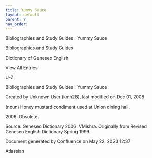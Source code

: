 ```yaml
---
title: Yummy Sauce
layout: default
parent: Y
nav_order:
---
```


Bibliographies and Study Guides : Yummy Sauce

Bibliographies and Study Guides

Dictionary of Geneseo English

View All Entries

U-Z

Bibliographies and Study Guides : Yummy Sauce

Created by  Unknown User (kmh28), last modified on Dec 01, 2008

(noun) Honey mustard condiment used at Union dining hall.

2006: Obsolete.

Source: Geneseo Dictionary 2006. VMishra. Originally from Revised Geneseo English Dictionary Spring 1999. 

Document generated by Confluence on May 22, 2023 12:37

Atlassian
